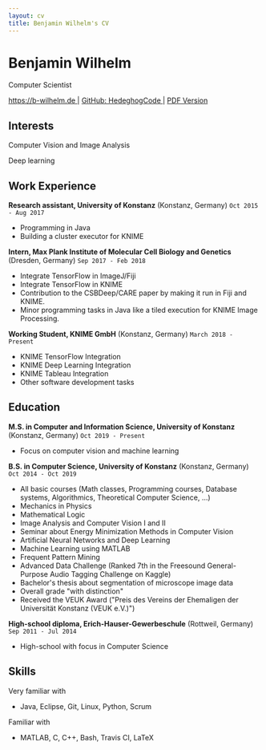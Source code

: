 ```yaml
---
layout: cv
title: Benjamin Wilhelm's CV
---
```


Benjamin Wilhelm
================

Computer Scientist

<div id="webaddress">
  <a href="https://b-wilhelm.de"> https://b-wilhelm.de </a>
| <a href="http://github.com/HedgehogCode"> GitHub: HedeghogCode </a>
<span class="no-print">| <a href="/cv_benjamin_wilhelm.pdf"> PDF Version</a></span>
</div>


Interests
---------

Computer Vision and Image Analysis

Deep learning


Work Experience
---------------

**Research assistant, University of Konstanz** (Konstanz, Germany)
`Oct 2015 - Aug 2017`

- Programming in Java
- Building a cluster executor for KNIME

**Intern, Max Plank Institute of Molecular Cell Biology and Genetics** (Dresden, Germany)
`Sep 2017 - Feb 2018`

- Integrate TensorFlow in ImageJ/Fiji
- Integrate TensorFlow in KNIME
- Contribution to the CSBDeep/CARE paper by making it run in Fiji and KNIME.
- Minor programming tasks in Java like a tiled execution for KNIME Image Processing.

**Working Student, KNIME GmbH** (Konstanz, Germany)
`March 2018 - Present`

- KNIME TensorFlow Integration
- KNIME Deep Learning Integration
- KNIME Tableau Integration
- Other software development tasks


Education
---------
**M.S. in Computer and Information Science, University of Konstanz** (Konstanz, Germany)
`Oct 2019 - Present`

- Focus on computer vision and machine learning

**B.S. in Computer Science, University of Konstanz** (Konstanz, Germany)
`Oct 2014 - Oct 2019`

- All basic courses (Math classes, Programming courses, Database systems, Algorithmics, Theoretical Computer Science, ...)
- Mechanics in Physics
- Mathematical Logic
- Image Analysis and Computer Vision I and II
- Seminar about Energy Minimization Methods in Computer Vision
- Artificial Neural Networks and Deep Learning
- Machine Learning using MATLAB
- Frequent Pattern Mining
- Advanced Data Challenge (Ranked 7th in the Freesound General-Purpose Audio Tagging Challenge on Kaggle)
- Bachelor's thesis about segmentation of microscope image data
- Overall grade "with distinction"
- Received the VEUK Award ("Preis des Vereins der Ehemaligen der Universität Konstanz (VEUK e.V.)")

**High-school diploma, Erich-Hauser-Gewerbeschule** (Rottweil, Germany)
`Sep 2011 - Jul 2014`

- High-school with focus in Computer Science


Skills
------

Very familiar with
- Java, Eclipse, Git, Linux, Python, Scrum

Familiar with
- MATLAB, C, C++, Bash, Travis CI, LaTeX
